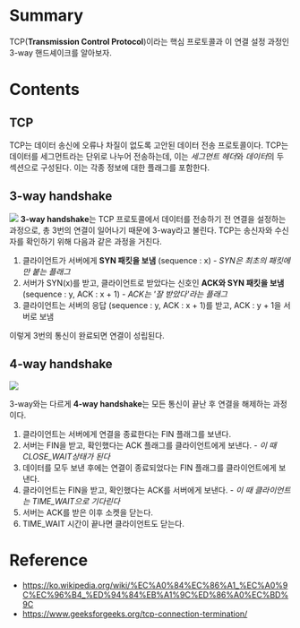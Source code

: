 # Summary


TCP(**Transmission Control Protocol**)이라는 핵심 프로토콜과 이 연결 설정 과정인 3-way 핸드셰이크를 알아보자.
# Contents
## TCP

TCP는 데이터 송신에 오류나 차질이 없도록 고안된 데이터 전송 프로토콜이다. TCP는 데이터를 세그먼트라는 단위로 나누어 전송하는데, 이는 *세그먼트 헤더*와 *데이터*의 두 섹션으로 구성된다. 이는 각종 정보에 대한 플래그를 포함한다.
## 3-way handshake

![](https://i.imgur.com/eM5yexz.png)
**3-way handshake**는 TCP 프로토콜에서 데이터를 전송하기 전 연결을 설정하는 과정으로, 총 3번의 연결이 일어나기 때문에 3-way라고 불린다. 
TCP는 송신자와 수신자를 확인하기 위해 다음과 같은 과정을 거친다.

1. 클라이언트가 서버에게 **SYN 패킷을 보냄** (sequence : x) - *SYN은 최초의 패킷에만 붙는 플래그*
2. 서버가 SYN(x)를 받고, 클라이언트로 받았다는 신호인 **ACK와 SYN 패킷을 보냄** (sequence : y, ACK : x + 1) - *ACK는 '잘 받았다'라는 플래그*
3. 클라이언트는 서버의 응답 (sequence : y, ACK : x + 1)를 받고, ACK : y + 1을 서버로 보냄

이렇게 3번의 통신이 완료되면 연결이 성립된다.
## 4-way handshake

![](https://i.imgur.com/Xoo4Abc.png)

3-way와는 다르게 **4-way handshake**는 모든 통신이 끝난 후 연결을 해제하는 과정이다. 

1. 클라이언트는 서버에게 연결을 종료한다는 FIN 플래그를 보낸다. 
2. 서버는 FIN을 받고, 확인했다는 ACK 플래그를 클라이언트에게 보낸다. - *이 때 CLOSE_WAIT상태가 된다*
3. 데이터를 모두 보낸 후에는 연결이 종료되었다는 FIN 플래그를 클라이언트에게 보낸다.
4. 클라이언트는 FIN을 받고, 확인했다는 ACK를 서버에게 보낸다. - *이 때 클라이언트는 TIME_WAIT으로 기다린다*
5. 서버는 ACK를 받은 이후 소켓을 닫는다.
6. TIME_WAIT 시간이 끝나면 클라이언트도 닫는다.
# Reference

- https://ko.wikipedia.org/wiki/%EC%A0%84%EC%86%A1_%EC%A0%9C%EC%96%B4_%ED%94%84%EB%A1%9C%ED%86%A0%EC%BD%9C
- https://www.geeksforgeeks.org/tcp-connection-termination/
